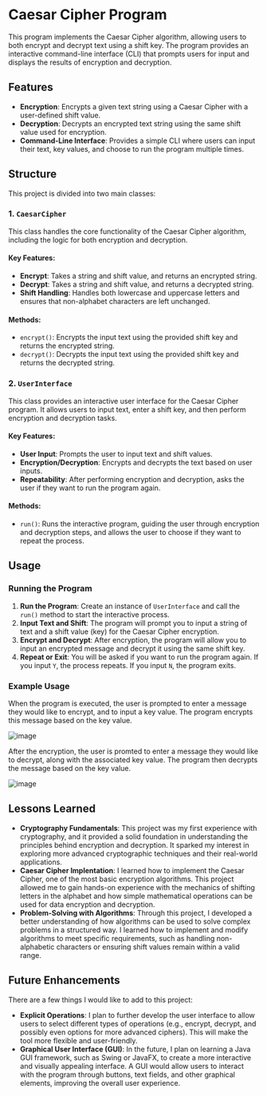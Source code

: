 # Caesar Cipher Program

This program implements the Caesar Cipher algorithm, allowing users to both encrypt and decrypt text using a shift key. The program provides an interactive command-line interface (CLI) that prompts users for input and displays the results of encryption and decryption.

## Features
- **Encryption**: Encrypts a given text string using a Caesar Cipher with a user-defined shift value.
- **Decryption**: Decrypts an encrypted text string using the same shift value used for encryption.
- **Command-Line Interface**: Provides a simple CLI where users can input their text, key values, and choose to run the program multiple times.

## Structure

This project is divided into two main classes:

### 1. `CaesarCipher`
This class handles the core functionality of the Caesar Cipher algorithm, including the logic for both encryption and decryption.

#### Key Features:
- **Encrypt**: Takes a string and shift value, and returns an encrypted string.
- **Decrypt**: Takes a string and shift value, and returns a decrypted string.
- **Shift Handling**: Handles both lowercase and uppercase letters and ensures that non-alphabet characters are left unchanged.

#### Methods:
- `encrypt()`: Encrypts the input text using the provided shift key and returns the encrypted string.
- `decrypt()`: Decrypts the input text using the provided shift key and returns the decrypted string.

### 2. `UserInterface`
This class provides an interactive user interface for the Caesar Cipher program. It allows users to input text, enter a shift key, and then perform encryption and decryption tasks.

#### Key Features:
- **User Input**: Prompts the user to input text and shift values.
- **Encryption/Decryption**: Encrypts and decrypts the text based on user inputs.
- **Repeatability**: After performing encryption and decryption, asks the user if they want to run the program again.

#### Methods:
- `run()`: Runs the interactive program, guiding the user through encryption and decryption steps, and allows the user to choose if they want to repeat the process.

## Usage

### Running the Program
1. **Run the Program**: Create an instance of `UserInterface` and call the `run()` method to start the interactive process.
2. **Input Text and Shift**: The program will prompt you to input a string of text and a shift value (key) for the Caesar Cipher encryption.
3. **Encrypt and Decrypt**: After encryption, the program will allow you to input an encrypted message and decrypt it using the same shift key.
4. **Repeat or Exit**: You will be asked if you want to run the program again. If you input `Y`, the process repeats. If you input `N`, the program exits.

### Example Usage

When the program is executed, the user is prompted to enter a message they would like to encrypt, and to input a key value. The program encrypts this message based on the key value.

![image](https://github.com/user-attachments/assets/cbf8b829-fec5-4b45-9168-ef994d9c8369)

After the encryption, the user is promted to enter a message they would like to decrypt, along with the associated key value. The program then decrypts the message based on the key value. 

![image](https://github.com/user-attachments/assets/2257ef79-8372-46ed-9aaf-9149d1b91458)


## Lessons Learned

- **Cryptography Fundamentals**:  This project was my first experience with cryptography, and it provided a solid foundation in understanding the principles behind encryption and decryption. It sparked my interest in exploring more advanced cryptographic techniques and their real-world applications.
- **Caesar Cipher Implentation**: I learned how to implement the Caesar Cipher, one of the most basic encryption algorithms. This project allowed me to gain hands-on experience with the mechanics of shifting letters in the alphabet and how simple mathematical operations can be used for data encryption and decryption.
- **Problem-Solving with Algorithms**: Through this project, I developed a better understanding of how algorithms can be used to solve complex problems in a structured way. I learned how to implement and modify algorithms to meet specific requirements, such as handling non-alphabetic characters or ensuring shift values remain within a valid range.

## Future Enhancements

There are a few things I would like to add to this project:

- **Explicit Operations**: I plan to further develop the user interface to allow users to select different types of operations (e.g., encrypt, decrypt, and possibly even options for more advanced ciphers). This will make the tool more flexible and user-friendly.
- **Graphical User Interface (GUI)**: In the future, I plan on learning a Java GUI framework, such as Swing or JavaFX, to create a more interactive and visually appealing interface. A GUI would allow users to interact with the program through buttons, text fields, and other graphical elements, improving the overall user experience.

